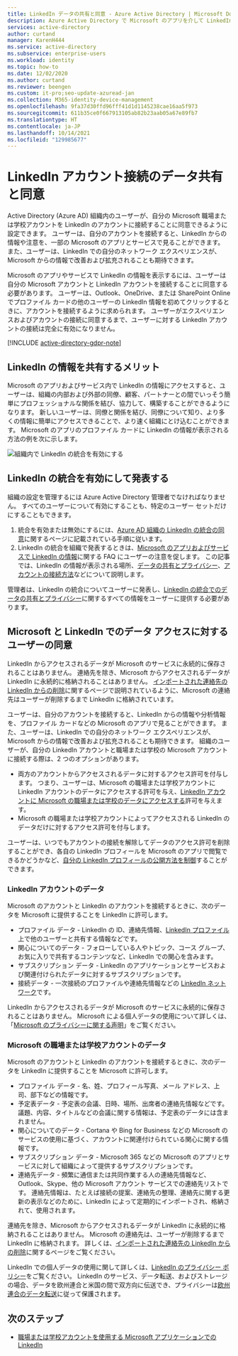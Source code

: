 ```yaml
---
title: LinkedIn データの共有と同意 - Azure Active Directory | Microsoft Docs
description: Azure Active Directory で Microsoft のアプリを介して LinkedIn 統合がデータを共有する方法について説明します
services: active-directory
author: curtand
manager: KarenH444
ms.service: active-directory
ms.subservice: enterprise-users
ms.workload: identity
ms.topic: how-to
ms.date: 12/02/2020
ms.author: curtand
ms.reviewer: beengen
ms.custom: it-pro;seo-update-azuread-jan
ms.collection: M365-identity-device-management
ms.openlocfilehash: 9fa37d30ffd96fff41d1d1145238cae16aa5f973
ms.sourcegitcommit: 611b35ce0f667913105ab82b23aab05a67e89fb7
ms.translationtype: HT
ms.contentlocale: ja-JP
ms.lasthandoff: 10/14/2021
ms.locfileid: "129985677"
---
```

# <a name="linkedin-account-connections-data-sharing-and-consent"></a>LinkedIn アカウント接続のデータ共有と同意

Active Directory (Azure AD) 組織内のユーザーが、自分の Microsoft 職場または学校アカウントを LinkedIn のアカウントに接続することに同意できるように設定できます。 ユーザーは、自分のアカウントを接続すると、LinkedIn からの情報や注意を、一部の Microsoft のアプリとサービスで見ることができます。 また、ユーザーは、LinkedIn での自分のネットワーク エクスペリエンスが、Microsoft からの情報で改善および拡充されることも期待できます。

Microsoft のアプリやサービスで LinkedIn の情報を表示するには、ユーザーは自分の Microsoft アカウントと LinkedIn アカウントを接続することに同意する必要があります。 ユーザーは、Outlook、OneDrive、または SharePoint Online でプロファイル カードの他のユーザーの LinkedIn 情報を初めてクリックするときに、アカウントを接続するように求められます。 ユーザーがエクスペリエンスおよびアカウントの接続に同意するまで、ユーザーに対する LinkedIn アカウントの接続は完全に有効になりません。

[!INCLUDE [active-directory-gdpr-note](../../../includes/gdpr-hybrid-note.md)]

## <a name="benefits-of-sharing-linkedin-information"></a>LinkedIn の情報を共有するメリット

Microsoft のアプリおよびサービス内で LinkedIn の情報にアクセスすると、ユーザーは、組織の内部および外部の同僚、顧客、パートナーとの間でいっそう簡単にプロフェッショナルな関係を結び、協力して、構築することができるようになります。 新しいユーザーは、同僚と関係を結び、同僚について知り、より多くの情報に簡単にアクセスできることで、より速く組織にとけ込むことができます。 Microsoft のアプリのプロファイル カードに LinkedIn の情報が表示される方法の例を次に示します。

![組織内で LinkedIn の統合を有効にする](./media/linkedin-user-consent/display-example.png)

## <a name="enable-and-announce-linkedin-integration"></a>LinkedIn の統合を有効にして発表する

組織の設定を管理するには Azure Active Directory 管理者でなければなりません。 すべてのユーザーについて有効にすることも、特定のユーザー セットだけにすることもできます。

1. 統合を有効または無効にするには、[Azure AD 組織の LinkedIn の統合の同意](linkedin-integration.md)に関するページに記載されている手順に従います。
2. LinkedIn の統合を組織で発表するときは、[Microsoft のアプリおよびサービスで LinkedIn の情報](https://support.office.com/article/about-linkedin-information-and-features-in-microsoft-apps-and-services-dc81cc70-4d64-4755-9f1c-b9536e34d381)に関する FAQ にユーザーの注意を促します。 この記事では、LinkedIn の情報が表示される場所、[データの共有とプライバシー](https://support.microsoft.com/office/your-data-ae9c08a7-4d06-45b5-a065-320a97bc1400)、[アカウントの接続方法](https://support.microsoft.com/office/connect-your-linkedin-and-work-or-school-accounts-c7c245f2-fa56-4c9b-ba20-3fceb23c5772)などについて説明します。

管理者は、LinkedIn の統合についてユーザーに発表し、[LinkedIn の統合でのデータの共有とプライバシー](https://support.microsoft.com/office/your-data-ae9c08a7-4d06-45b5-a065-320a97bc1400)に関するすべての情報をユーザーに提供する必要があります。 

## <a name="user-consent-for-data-access-in-microsoft-and-linkedin"></a>Microsoft と LinkedIn でのデータ アクセスに対するユーザーの同意

LinkedIn からアクセスされるデータが Microsoft のサービスに永続的に保存されることはありません。 連絡先を除き、Microsoft からアクセスされるデータが LinkedIn に永続的に格納されることはありません。 [インポートされた連絡先の LinkedIn からの削除](https://www.linkedin.com/help/linkedin/answer/43377)に関するページで説明されているように、Microsoft の連絡先はユーザーが削除するまで LinkedIn に格納されています。

ユーザーは、自分のアカウントを接続すると、LinkedIn からの情報や分析情報を、プロファイル カードなどの Microsoft のアプリで見ることができます。 また、ユーザーは、LinkedIn での自分のネットワーク エクスペリエンスが、Microsoft からの情報で改善および拡充されることも期待できます。
組織のユーザーが、自分の LinkedIn アカウントと職場または学校の Microsoft アカウントに接続する際は、2 つのオプションがあります。

* 両方のアカウントからアクセスされるデータに対するアクセス許可を付与します。 つまり、ユーザーは、Microsoft の職場または学校アカウントに LinkedIn アカウントのデータにアクセスする許可を与え、[LinkedIn アカウントに Microsoft の職場または学校のデータにアクセスする](https://www.linkedin.com/help/linkedin/answer/84077)許可を与えます。
* Microsoft の職場または学校アカウントによってアクセスされる LinkedIn のデータだけに対するアクセス許可を付与します。

ユーザーは、いつでもアカウントの接続を解除してデータのアクセス許可を削除することができ、各自の LinkedIn プロフィールを Microsoft のアプリで閲覧できるかどうかなど、[自分の LinkedIn プロフィールの公開方法を制御](https://www.linkedin.com/help/linkedin/answer/83)することができます。

### <a name="linkedin-account-data"></a>LinkedIn アカウントのデータ

Microsoft のアカウントと LinkedIn のアカウントを接続するときに、次のデータを Microsoft に提供することを LinkedIn に許可します。

* プロファイル データ - LinkedIn の ID、連絡先情報、[LinkedIn プロファイル](https://www.linkedin.com/help/linkedin/answer/15493)上で他のユーザーと共有する情報などです。
* 関心についてのデータ - フォローしている人やトピック、コース グループ、お気に入りで共有するコンテンツなど、LinkedIn での関心を含みます。
* サブスクリプション データ - LinkedIn のアプリケーションとサービスおよび関連付けられたデータに対するサブスクリプションです。 
* 接続データ - 一次接続のプロファイルや連絡先情報などの [LinkedIn ネットワーク](https://www.linkedin.com/help/linkedin/answer/110)です。

LinkedIn からアクセスされるデータが Microsoft のサービスに永続的に保存されることはありません。 Microsoft による個人データの使用について詳しくは、「[Microsoft のプライバシーに関する声明](https://privacy.microsoft.com/privacystatement/)」をご覧ください。

### <a name="microsoft-work-or-school-account-data"></a>Microsoft の職場または学校アカウントのデータ

Microsoft のアカウントと LinkedIn のアカウントを接続するときに、次のデータを LinkedIn に提供することを Microsoft に許可します。

* プロファイル データ - 名、姓、プロフィール写真、メール アドレス、上司、部下などの情報です。
* 予定表データ - 予定表の会議、日時、場所、出席者の連絡先情報などです。 議題、内容、タイトルなどの会議に関する情報は、予定表のデータには含まれません。
* 関心についてのデータ - Cortana や Bing for Business などの Microsoft のサービスの使用に基づく、アカウントに関連付けられている関心に関する情報です。
* サブスクリプション データ - Microsoft 365 などの Microsoft のアプリとサービスに対して組織によって提供するサブスクリプションです。
* 連絡先データ - 頻繁に通信または共同作業する人の連絡先情報など、Outlook、Skype、他の Microsoft アカウント サービスでの連絡先リストです。 連絡先情報は、たとえば接続の提案、連絡先の整理、連絡先に関する更新の表示などのために、LinkedIn によって定期的にインポートされ、格納されて、使用されます。

連絡先を除き、Microsoft からアクセスされるデータが LinkedIn に永続的に格納されることはありません。 Microsoft の連絡先は、ユーザーが削除するまで LinkedIn に格納されます。 詳しくは、[インポートされた連絡先の LinkedIn からの削除](https://www.linkedin.com/help/linkedin/answer/43377)に関するページをご覧ください。

LinkedIn での個人データの使用に関して詳しくは、[LinkedIn のプライバシー ポリシー](https://www.linkedin.com/legal/privacy-policy)をご覧ください。 LinkedIn のサービス、データ転送、およびストレージの場合、データを欧州連合と米国の間で双方向に伝送でき、プライバシーは[欧州連合のデータ転送](https://www.linkedin.com/help/linkedin/answer/62533)に従って保護されます。

## <a name="next-steps"></a>次のステップ

* [職場または学校アカウントを使用する Microsoft アプリケーションでの LinkedIn](https://www.linkedin.com/help/linkedin/answer/84077)
